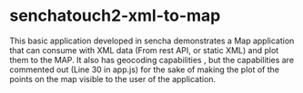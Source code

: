 senchatouch2-xml-to-map
=======================

This basic application developed in sencha demonstrates a Map application that can consume with XML data (From rest API, or static XML) and plot them to the MAP. It also has geocoding capabilities , but the capabilities are commented out (Line 30 in app.js) for the sake of making the plot of the points on the map visible to the user of the application. 
